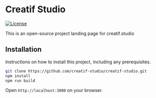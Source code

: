 # Creatif Studio

[![License](https://img.shields.io/badge/license-MIT-blue.svg)](LICENSE)

This is an open-source project landing page for creatif.studio

## Installation

Instructions on how to install this project, including any prerequisites.

```bash
git clone https://github.com/creatif-studio/creatif-studio.git
npm install
npm run build
```

Open `http://localhost:3000` on your browser.
